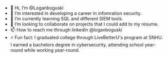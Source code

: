 - 👋 Hi, I’m @Loganboguski
- 👀 I’m interested in developing a career in infomration security.
- 🌱 I’m currently learning SQL and different SIEM tools.
- 💞️ I’m looking to collaborate on projects that I could add to my resume.
- 📫 How to reach me through linkedin @loganboguski
- ⚡ Fun fact: I graduated college through LiveBetterU's program at SNHU. I earned a bachelors degree in cybersecurity, attending school year-round while working year-round. 

<!---
Loganboguski/Loganboguski is a ✨ special ✨ repository because its `README.md` (this file) appears on your GitHub profile.
You can click the Preview link to take a look at your changes.
--->
